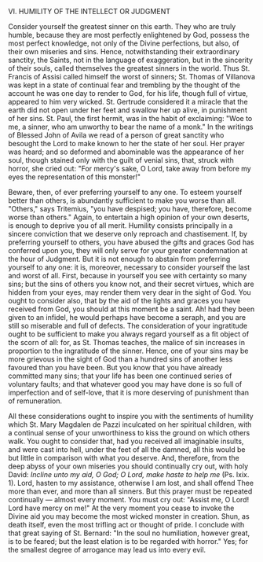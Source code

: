 
VI\. HUMILITY OF THE INTELLECT OR JUDGMENT

Consider yourself the greatest sinner on this earth. They who are truly humble, because they are most perfectly enlightened by God, possess the most perfect knowledge, not only of the Divine perfections, but also, of their own miseries and sins. Hence, notwithstanding their extraordinary sanctity, the Saints, not in the language of exaggeration, but in the sincerity of their souls, called themselves the greatest sinners in the world. Thus St. Francis of Assisi called himself the worst of sinners; St. Thomas of Villanova was kept in a state of continual fear and trembling by the thought of the account he was one day to render to God, for his life, though full of virtue, appeared to him very wicked. St. Gertrude considered it a miracle that the earth did not open under her feet and swallow her up alive, in punishment of her sins. St. Paul, the first hermit, was in the habit of exclaiming: \"Woe to me, a sinner, who am unworthy to bear the name of a monk.\" In the writings of Blessed John of Avila we read of a person of great sanctity who besought the Lord to make known to her the state of her soul. Her prayer was heard; and so deformed and abominable was the appearance of her soul, though stained only with the guilt of venial sins, that, struck with horror, she cried out: \"For mercy\'s sake, O Lord, take away from before my eyes the representation of this monster!\"

Beware, then, of ever preferring yourself to any one. To esteem yourself better than others, is abundantly sufficient to make you worse than all. \"Others,\" says Tritemius, \"you have despised; you have, therefore, become worse than others.\" Again, to entertain a high opinion of your own deserts, is enough to deprive you of all merit. Humility consists principally in a sincere conviction that we deserve only reproach and chastisement. If, by preferring yourself to others, you have abused the gifts and graces God has conferred upon you, they will only serve for your greater condemnation at the hour of Judgment. But it is not enough to abstain from preferring yourself to any one: it is, moreover, necessary to consider yourself the last and worst of all. First, because in yourself you see with certainty so many sins; but the sins of others you know not, and their secret virtues, which are hidden from your eyes, may render them very dear in the sight of God. You ought to consider also, that by the aid of the lights and graces you have received from God, you should at this moment be a saint. Ah! had they been given to an infidel, he would perhaps have become a seraph, and you are still so miserable and full of defects. The consideration of your ingratitude ought to be sufficient to make you always regard yourself as a fit object of the scorn of all: for, as St. Thomas teaches, the malice of sin increases in proportion to the ingratitude of the sinner. Hence, one of your sins may be more grievous in the sight of God than a hundred sins of another less favoured than you have been. But you know that you have already committed many sins; that your life has been one continued series of voluntary faults; and that whatever good you may have done is so full of imperfection and of self-love, that it is more deserving of punishment than of remuneration.

All these considerations ought to inspire you with the sentiments of humility which St. Mary Magdalen de Pazzi inculcated on her spiritual children, with a continual sense of your unworthiness to kiss the ground on which others walk. You ought to consider that, had you received all imaginable insults, and were cast into hell, under the feet of all the damned, all this would be but little in comparison with what you deserve. And, therefore, from the deep abyss of your own miseries you should continually cry out, with holy David: *Incline unto my aid, O God; O Lord, make haste to help me* (Ps. lxix. 1). Lord, hasten to my assistance, otherwise I am lost, and shall offend Thee more than ever, and more than all sinners. But this prayer must be repeated continually — almost every moment. You must cry out: \"Assist me, O Lord! Lord have mercy on me!\" At the very moment you cease to invoke the Divine aid you may become the most wicked monster in creation. Shun, as death itself, even the most trifling act or thought of pride. I conclude with that great saying of St. Bernard: \"In the soul no humiliation, however great, is to be feared; but the least elation is to be regarded with horror.\" Yes; for the smallest degree of arrogance may lead us into every evil.

